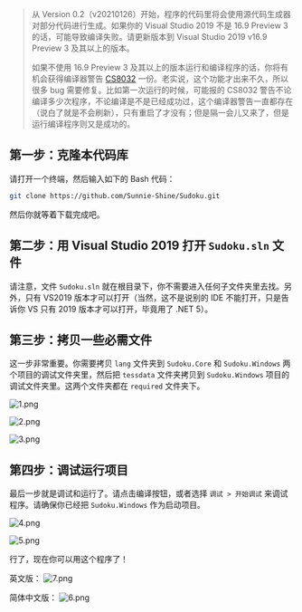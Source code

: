 > 从 Version 0.2（v20210126）开始，程序的代码里将会使用源代码生成器对部分代码进行生成。如果你的 Visual Studio 2019 不是 16.9 Preview 3 的话，可能导致编译失败。请更新版本到 Visual Studio 2019 v16.9 Preview 3 及其以上的版本。
>
> 如果不使用 16.9 Preview 3 及其以上的版本运行和编译程序的话，你将有机会获得编译器警告 [CS8032](https://cn.bing.com/search?q=CS8032+C%23+An+instance+of+analyzer+%7b0%7d+cannot+be+created+from+%7b1%7d%3a+%7b2%7d.&form=VSHELP) 一份。老实说，这个功能才出来不久，所以很多 bug 需要修复。比如第一次运行的时候，可能报的 CS8032 警告不论编译多少次程序，不论编译是不是已经成功过，这个编译器警告一直都存在（说白了就是不会刷新），只有重启了才没有；但是隔一会儿又来了，但是运行编译程序则又是成功的。

## 第一步：克隆本代码库

请打开一个终端，然后输入如下的 Bash 代码：

```bash
git clone https://github.com/Sunnie-Shine/Sudoku.git
```

然后你就等着下载完成吧。

## 第二步：用 Visual Studio 2019 打开 `Sudoku.sln` 文件

请注意，文件 `Sudoku.sln` 就在根目录下，你不需要进入任何子文件夹里去找。另外，只有 VS2019 版本才可以打开（当然，这不是说别的 IDE 不能打开，只是告诉你 VS 只有 2019 版本才可以打开，毕竟用了 .NET 5）。

## 第三步：拷贝一些必需文件

这一步非常重要。你需要拷贝 `lang` 文件夹到 `Sudoku.Core` 和 `Sudoku.Windows` 两个项目的调试文件夹里，然后把 `tessdata` 文件夹拷贝到 `Sudoku.Windows` 项目的调试文件夹里。这两个文件夹都在 `required` 文件夹下。

![1.png](https://images.gitee.com/uploads/images/2020/1228/124719_6a18eac5_1449374.png)

![2.png](https://images.gitee.com/uploads/images/2020/1228/124732_b1aa7768_1449374.png)

![3.png](https://images.gitee.com/uploads/images/2020/1228/124738_f6d6304c_1449374.png)

## 第四步：调试运行项目

最后一步就是调试和运行了。请点击编译按钮，或者选择 `调试 > 开始调试` 来调试程序。请确保你已经把 `Sudoku.Windows` 作为启动项目。

![4.png](https://images.gitee.com/uploads/images/2020/1228/124757_cbd8031f_1449374.png)

![5.png](https://images.gitee.com/uploads/images/2020/1228/124805_e0f15967_1449374.png)

行了，现在你可以用这个程序了！

英文版：
![7.png](https://images.gitee.com/uploads/images/2020/1228/124842_7fdadc3c_1449374.png)

简体中文版：
![6.png](https://images.gitee.com/uploads/images/2020/1228/124821_20e8fc76_1449374.png)
